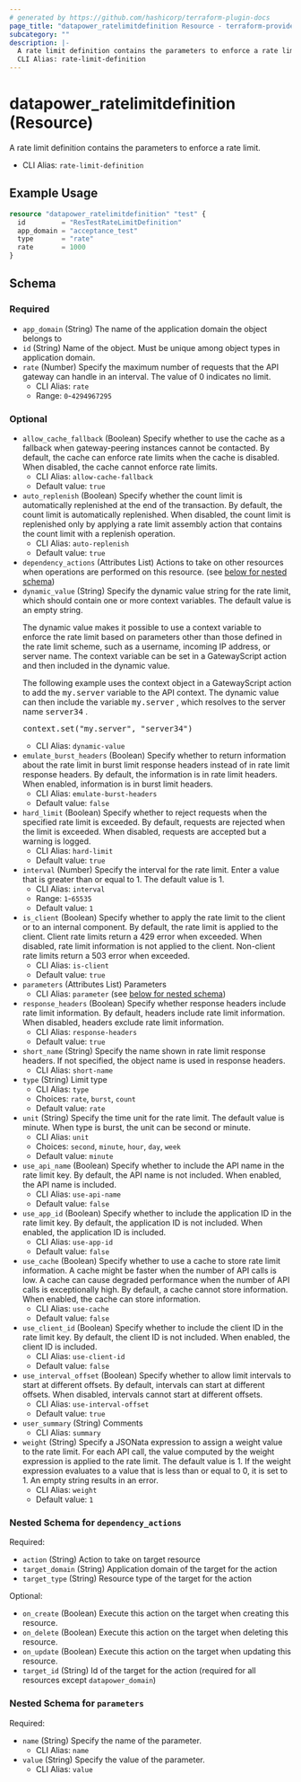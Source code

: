 ```yaml
---
# generated by https://github.com/hashicorp/terraform-plugin-docs
page_title: "datapower_ratelimitdefinition Resource - terraform-provider-datapower"
subcategory: ""
description: |-
  A rate limit definition contains the parameters to enforce a rate limit.
  CLI Alias: rate-limit-definition
---
```


# datapower_ratelimitdefinition (Resource)

A rate limit definition contains the parameters to enforce a rate limit.
  - CLI Alias: `rate-limit-definition`

## Example Usage

```terraform
resource "datapower_ratelimitdefinition" "test" {
  id         = "ResTestRateLimitDefinition"
  app_domain = "acceptance_test"
  type       = "rate"
  rate       = 1000
}
```

<!-- schema generated by tfplugindocs -->
## Schema

### Required

- `app_domain` (String) The name of the application domain the object belongs to
- `id` (String) Name of the object. Must be unique among object types in application domain.
- `rate` (Number) Specify the maximum number of requests that the API gateway can handle in an interval. The value of 0 indicates no limit.
  - CLI Alias: `rate`
  - Range: `0`-`4294967295`

### Optional

- `allow_cache_fallback` (Boolean) Specify whether to use the cache as a fallback when gateway-peering instances cannot be contacted. By default, the cache can enforce rate limits when the cache is disabled. When disabled, the cache cannot enforce rate limits.
  - CLI Alias: `allow-cache-fallback`
  - Default value: `true`
- `auto_replenish` (Boolean) Specify whether the count limit is automatically replenished at the end of the transaction. By default, the count limit is automatically replenished. When disabled, the count limit is replenished only by applying a rate limit assembly action that contains the count limit with a replenish operation.
  - CLI Alias: `auto-replenish`
  - Default value: `true`
- `dependency_actions` (Attributes List) Actions to take on other resources when operations are performed on this resource. (see [below for nested schema](#nestedatt--dependency_actions))
- `dynamic_value` (String) Specify the dynamic value string for the rate limit, which should contain one or more context variables. The default value is an empty string. <p>The dynamic value makes it possible to use a context variable to enforce the rate limit based on parameters other than those defined in the rate limit scheme, such as a username, incoming IP address, or server name. The context variable can be set in a GatewayScript action and then included in the dynamic value.</p><p>The following example uses the context object in a GatewayScript action to add the <tt>my.server</tt> variable to the API context. The dynamic value can then include the variable <tt>my.server</tt> , which resolves to the server name <tt>server34</tt> .</p><p><tt>context.set("my.server", "server34")</tt></p>
  - CLI Alias: `dynamic-value`
- `emulate_burst_headers` (Boolean) Specify whether to return information about the rate limit in burst limit response headers instead of in rate limit response headers. By default, the information is in rate limit headers. When enabled, information is in burst limit headers.
  - CLI Alias: `emulate-burst-headers`
  - Default value: `false`
- `hard_limit` (Boolean) Specify whether to reject requests when the specified rate limit is exceeded. By default, requests are rejected when the limit is exceeded. When disabled, requests are accepted but a warning is logged.
  - CLI Alias: `hard-limit`
  - Default value: `true`
- `interval` (Number) Specify the interval for the rate limit. Enter a value that is greater than or equal to 1. The default value is 1.
  - CLI Alias: `interval`
  - Range: `1`-`65535`
  - Default value: `1`
- `is_client` (Boolean) Specify whether to apply the rate limit to the client or to an internal component. By default, the rate limit is applied to the client. Client rate limits return a 429 error when exceeded. When disabled, rate limit information is not applied to the client. Non-client rate limits return a 503 error when exceeded.
  - CLI Alias: `is-client`
  - Default value: `true`
- `parameters` (Attributes List) Parameters
  - CLI Alias: `parameter` (see [below for nested schema](#nestedatt--parameters))
- `response_headers` (Boolean) Specify whether response headers include rate limit information. By default, headers include rate limit information. When disabled, headers exclude rate limit information.
  - CLI Alias: `response-headers`
  - Default value: `true`
- `short_name` (String) Specify the name shown in rate limit response headers. If not specified, the object name is used in response headers.
  - CLI Alias: `short-name`
- `type` (String) Limit type
  - CLI Alias: `type`
  - Choices: `rate`, `burst`, `count`
  - Default value: `rate`
- `unit` (String) Specify the time unit for the rate limit. The default value is minute. When type is burst, the unit can be second or minute.
  - CLI Alias: `unit`
  - Choices: `second`, `minute`, `hour`, `day`, `week`
  - Default value: `minute`
- `use_api_name` (Boolean) Specify whether to include the API name in the rate limit key. By default, the API name is not included. When enabled, the API name is included.
  - CLI Alias: `use-api-name`
  - Default value: `false`
- `use_app_id` (Boolean) Specify whether to include the application ID in the rate limit key. By default, the application ID is not included. When enabled, the application ID is included.
  - CLI Alias: `use-app-id`
  - Default value: `false`
- `use_cache` (Boolean) Specify whether to use a cache to store rate limit information. A cache might be faster when the number of API calls is low. A cache can cause degraded performance when the number of API calls is exceptionally high. By default, a cache cannot store information. When enabled, the cache can store information.
  - CLI Alias: `use-cache`
  - Default value: `false`
- `use_client_id` (Boolean) Specify whether to include the client ID in the rate limit key. By default, the client ID is not included. When enabled, the client ID is included.
  - CLI Alias: `use-client-id`
  - Default value: `false`
- `use_interval_offset` (Boolean) Specify whether to allow limit intervals to start at different offsets. By default, intervals can start at different offsets. When disabled, intervals cannot start at different offsets.
  - CLI Alias: `use-interval-offset`
  - Default value: `true`
- `user_summary` (String) Comments
  - CLI Alias: `summary`
- `weight` (String) Specify a JSONata expression to assign a weight value to the rate limit. For each API call, the value computed by the weight expression is applied to the rate limit. The default value is 1. If the weight expression evaluates to a value that is less than or equal to 0, it is set to 1. An empty string results in an error.
  - CLI Alias: `weight`
  - Default value: `1`

<a id="nestedatt--dependency_actions"></a>
### Nested Schema for `dependency_actions`

Required:

- `action` (String) Action to take on target resource
- `target_domain` (String) Application domain of the target for the action
- `target_type` (String) Resource type of the target for the action

Optional:

- `on_create` (Boolean) Execute this action on the target when creating this resource.
- `on_delete` (Boolean) Execute this action on the target when deleting this resource.
- `on_update` (Boolean) Execute this action on the target when updating this resource.
- `target_id` (String) Id of the target for the action (required for all resources except `datapower_domain`)


<a id="nestedatt--parameters"></a>
### Nested Schema for `parameters`

Required:

- `name` (String) Specify the name of the parameter.
  - CLI Alias: `name`
- `value` (String) Specify the value of the parameter.
  - CLI Alias: `value`
